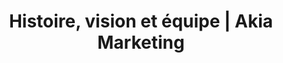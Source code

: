 ---
title: Histoire, vision et équipe | Akia Marketing
description: >-
  Tiny House Society is dedicated to offer the best tiny house content and plans. All of our stuff is put together by professionals.
titre: "À propos d’Akia"
breadcrumbs: "À propos"
identifiant: notre-equipe
i18nlanguage: fr
notloaded:
  need: false
  image: /img/tiny-house-society-7-loader.jpg
slug: notre-equipe
layout: a-propos
menuid: about
image: /img/a-propos-agence-e-commerce.jpg
headerwhite: true
section1:
  subtitle: "Bienvenue chez Akia"
  title: "Akia, c’est une équipe de passionnés de la programmation et du marketing web."
  image: /img/good-vibes-only.jpg
  tabs:
  content:
section2:
  title: Test
section3:
  title: Test
section4:
  title: Test
section5:
  title: Test
draft: true
---